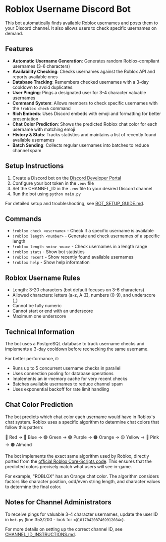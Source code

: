 # Roblox Username Discord Bot

This bot automatically finds available Roblox usernames and posts them to your Discord channel. It also allows users to check specific usernames on demand.

## Features

- **Automatic Username Generation**: Generates random Roblox-compliant usernames (3-6 characters)
- **Availability Checking**: Checks usernames against the Roblox API and reports available ones
- **Database Tracking**: Remembers checked usernames with a 3-day cooldown to avoid duplicates
- **User Pinging**: Pings a designated user for 3-4 character valuable usernames
- **Command System**: Allows members to check specific usernames with the `!roblox check` command
- **Rich Embeds**: Uses Discord embeds with emoji and formatting for better presentation
- **Chat Color Prediction**: Shows the predicted Roblox chat color for each username with matching emoji
- **History & Stats**: Tracks statistics and maintains a list of recently found available usernames
- **Batch Sending**: Collects regular usernames into batches to reduce channel spam

## Setup Instructions

1. Create a Discord bot on the [Discord Developer Portal](https://discord.com/developers/applications)
2. Configure your bot token in the `.env` file
3. Set the CHANNEL_ID in the `.env` file to your desired Discord channel
4. Run the bot using `python main.py`

For detailed setup and troubleshooting, see [BOT_SETUP_GUIDE.md](BOT_SETUP_GUIDE.md).

## Commands

- `!roblox check <username>` - Check if a specific username is available
- `!roblox length <number>` - Generate and check usernames of a specific length
- `!roblox length <min>-<max>` - Check usernames in a length range
- `!roblox stats` - Show bot statistics
- `!roblox recent` - Show recently found available usernames
- `!roblox help` - Show help information

## Roblox Username Rules

- Length: 3-20 characters (bot default focuses on 3-6 characters)
- Allowed characters: letters (a-z, A-Z), numbers (0-9), and underscore (_)
- Cannot be fully numeric
- Cannot start or end with an underscore
- Maximum one underscore

## Technical Information

The bot uses a PostgreSQL database to track username checks and implements a 3-day cooldown before rechecking the same username.

For better performance, it:
- Runs up to 5 concurrent username checks in parallel
- Uses connection pooling for database operations
- Implements an in-memory cache for very recent checks
- Batches available usernames to reduce channel spam
- Uses exponential backoff for rate limit handling

## Chat Color Prediction

The bot predicts which chat color each username would have in Roblox's chat system. Roblox uses a specific algorithm to determine chat colors that follow this pattern:

🔴 Red → 🔵 Blue → 🟢 Green → 🟣 Purple → 🟠 Orange → 🟡 Yellow → 🌸 Pink → 🟤 Almond

The bot implements the exact same algorithm used by Roblox, directly ported from the [official Roblox Core-Scripts code](https://github.com/Roblox/Core-Scripts/blob/master/CoreScriptsRoot/Modules/Chat.lua). This ensures that the predicted colors precisely match what users will see in-game.

For example, "ROBLOX" has an Orange chat color. The algorithm considers factors like character position, odd/even string length, and character values to determine the final color.

## Notes for Channel Administrators

To receive pings for valuable 3-4 character usernames, update the user ID in `bot.py` (line 353/200 - look for `<@1017042087469912084>`).

For more details on setting up the correct channel ID, see [CHANNEL_ID_INSTRUCTIONS.md](CHANNEL_ID_INSTRUCTIONS.md).